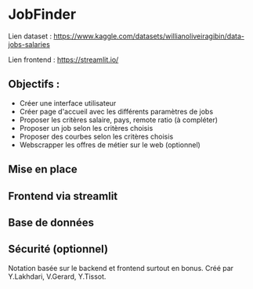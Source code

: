 # JobFinder

Lien dataset : https://www.kaggle.com/datasets/willianoliveiragibin/data-jobs-salaries

Lien frontend : https://streamlit.io/

## Objectifs :

- Créer une interface utilisateur
- Créer page d'accueil avec les différents paramètres de jobs
- Proposer les critères salaire, pays, remote ratio (à compléter)
- Proposer un job selon les critères choisis
- Proposer des courbes selon les critères choisis
- Webscrapper les offres de métier sur le web (optionnel)

## Mise en place

## Frontend via streamlit

## Base de données

## Sécurité (optionnel)

Notation basée sur le backend et frontend surtout en bonus.
Créé par Y.Lakhdari, V.Gerard, Y.Tissot.
